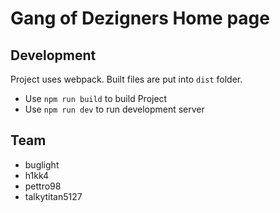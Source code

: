 # Gang of Dezigners Home page

## Development

Project uses webpack. Built files are put into `dist` folder.

* Use `npm run build` to build Project
* Use `npm run dev` to run development server

## Team

* buglight
* h1kk4
* pettro98
* talkytitan5127
